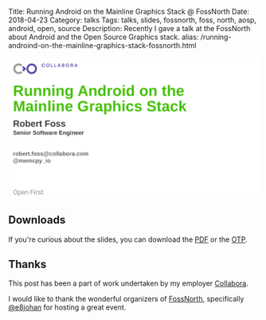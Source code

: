 Title: Running Android on the Mainline Graphics Stack @ FossNorth
Date: 2018-04-23
Category: talks
Tags: talks, slides, fossnorth, foss, north, aosp, android, open, source
Description: Recently I gave a talk at the FossNorth about Android and the Open Source Graphics stack.
alias: /running-androind-on-the-mainline-graphics-stack-fossnorth.html

![Intro slide](/images/2018-04-23_intro.png)


## Downloads
If you're curious about the slides, you can download the [PDF](/files/2018-04-23/2018_fossnorth_running_android_on_mainline_gfx.pdf) or
the [OTP](/files/2018-04-23/2018_fossnorth_running_android_on_mainline_gfx.otp).

## Thanks
This post has been a part of work undertaken by my employer [Collabora](http://www.collabora.com).

I would like to thank the wonderful organizers of [FossNorth](http://foss-north.se/2018/schedule.html), specifically [@e8johan](https://twitter.com/e8johan)
for hosting a great event.
